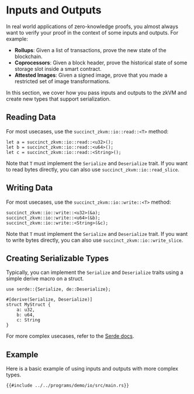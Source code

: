 # Inputs and Outputs

In real world applications of zero-knowledge proofs, you almost always want to verify your proof in the context of some inputs and outputs. For example:
- **Rollups**: Given a list of transactions, prove the new state of the blockchain.
- **Coprocessors**: Given a block header, prove the historical state of some storage slot inside a smart contract.
- **Attested Images**: Given a signed image, prove that you made a restricted set of image transformations.

In this section, we cover how you pass inputs and outputs to the zkVM and create new types that support serialization.

## Reading Data

For most usecases, use the `succinct_zkvm::io::read::<T>` method:

```rust,noplayground
let a = succinct_zkvm::io::read::<u32>();
let b = succinct_zkvm::io::read::<u64>();
let c = succinct_zkvm::io::read::<String>();
```

Note that `T` must implement the `Serialize` and `Deserialize` trait. If you want to read bytes directly, you can also use `succinct_zkvm::io::read_slice`.

## Writing Data

For most usecases, use the `succinct_zkvm::io::write::<T>` method:

```rust,noplayground
succinct_zkvm::io::write::<u32>(&a);
succinct_zkvm::io::write::<u64>(&b);
succinct_zkvm::io::write::<String>(&c);
```

Note that `T` must implement the `Serialize` and `Deserialize` trait.  If you want to write bytes directly, you can also use `succinct_zkvm::io::write_slice`.

## Creating Serializable Types

Typically, you can implement the `Serialize` and `Deserialize` traits using a simple derive macro on a struct.
```rust,noplayground
use serde::{Serialize, de::Deserialize};

#[derive(Serialize, Deserialize)]
struct MyStruct {
    a: u32,
    b: u64,
    c: String
}
```

For more complex usecases, refer to the [Serde docs](https://serde.rs/).

## Example

Here is a basic example of using inputs and outputs with more complex types.

```rust,noplayground
{{#include ../../programs/demo/io/src/main.rs}}
```